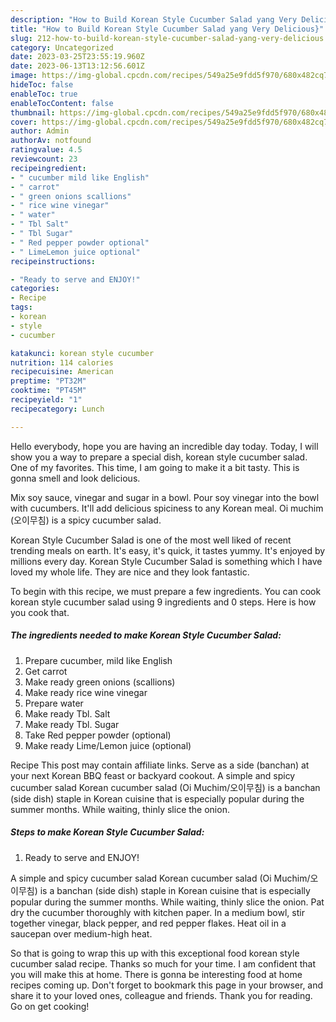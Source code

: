 ```yaml
---
description: "How to Build Korean Style Cucumber Salad yang Very Delicious}"
title: "How to Build Korean Style Cucumber Salad yang Very Delicious}"
slug: 212-how-to-build-korean-style-cucumber-salad-yang-very-delicious
category: Uncategorized
date: 2023-03-25T23:55:19.960Z
date: 2023-06-13T13:12:56.601Z
image: https://img-global.cpcdn.com/recipes/549a25e9fdd5f970/680x482cq70/korean-style-cucumber-salad-recipe-main-photo.jpg
hideToc: false
enableToc: true
enableTocContent: false
thumbnail: https://img-global.cpcdn.com/recipes/549a25e9fdd5f970/680x482cq70/korean-style-cucumber-salad-recipe-main-photo.jpg
cover: https://img-global.cpcdn.com/recipes/549a25e9fdd5f970/680x482cq70/korean-style-cucumber-salad-recipe-main-photo.jpg
author: Admin
authorAv: notfound
ratingvalue: 4.5
reviewcount: 23
recipeingredient:
- " cucumber mild like English"
- " carrot"
- " green onions scallions"
- " rice wine vinegar"
- " water"
- " Tbl Salt"
- " Tbl Sugar"
- " Red pepper powder optional"
- " LimeLemon juice optional"
recipeinstructions:

- "Ready to serve and ENJOY!"
categories:
- Recipe
tags:
- korean
- style
- cucumber

katakunci: korean style cucumber 
nutrition: 114 calories
recipecuisine: American
preptime: "PT32M"
cooktime: "PT45M"
recipeyield: "1"
recipecategory: Lunch

---
```



Hello everybody, hope you are having an incredible day today. Today, I will show you a way to prepare a special dish, korean style cucumber salad. One of my favorites. This time, I am going to make it a bit tasty. This is gonna smell and look delicious.

Mix soy sauce, vinegar and sugar in a bowl. Pour soy vinegar into the bowl with cucumbers. It&#39;ll add delicious spiciness to any Korean meal. Oi muchim (오이무침) is a spicy cucumber salad.

Korean Style Cucumber Salad is one of the most well liked of recent trending meals on earth. It's easy, it's quick, it tastes yummy. It's enjoyed by millions every day. Korean Style Cucumber Salad is something which I have loved my whole life. They are nice and they look fantastic.


To begin with this recipe, we must prepare a few ingredients. You can cook korean style cucumber salad using 9 ingredients and 0 steps. Here is how you cook that.

<!--inarticleads1-->

##### The ingredients needed to make Korean Style Cucumber Salad:

1. Prepare  cucumber, mild like English
1. Get  carrot
1. Make ready  green onions (scallions)
1. Make ready  rice wine vinegar
1. Prepare  water
1. Make ready  Tbl. Salt
1. Make ready  Tbl. Sugar
1. Take  Red pepper powder (optional)
1. Make ready  Lime/Lemon juice (optional)


Recipe This post may contain affiliate links. Serve as a side (banchan) at your next Korean BBQ feast or backyard cookout. A simple and spicy cucumber salad Korean cucumber salad (Oi Muchim/오이무침) is a banchan (side dish) staple in Korean cuisine that is especially popular during the summer months. While waiting, thinly slice the onion. 

<!--inarticleads2-->

##### Steps to make Korean Style Cucumber Salad:


1. Ready to serve and ENJOY!

A simple and spicy cucumber salad Korean cucumber salad (Oi Muchim/오이무침) is a banchan (side dish) staple in Korean cuisine that is especially popular during the summer months. While waiting, thinly slice the onion. Pat dry the cucumber thoroughly with kitchen paper. In a medium bowl, stir together vinegar, black pepper, and red pepper flakes. Heat oil in a saucepan over medium-high heat. 

So that is going to wrap this up with this exceptional food korean style cucumber salad recipe. Thanks so much for your time. I am confident that you will make this at home. There is gonna be interesting food at home recipes coming up. Don't forget to bookmark this page in your browser, and share it to your loved ones, colleague and friends. Thank you for reading. Go on get cooking!
